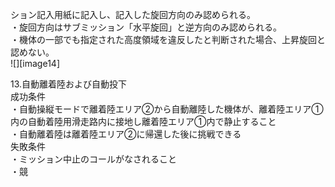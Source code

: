 ション記入用紙に記入し、記入した旋回方向のみ認められる。  
・旋回方向はサブミッション「水平旋回」と逆方向のみ認められる。  
・機体の一部でも指定された高度領域を違反したと判断された場合、上昇旋回と認めない。  
![][image14]

13.自動離着陸および自動投下  
	成功条件  
・自動操縦モードで離着陸エリア②から自動離陸した機体が、離着陸エリア①内の自動着陸用滑走路内に接地し離着陸エリア①内で静止すること  
・自動離着陸は離着陸エリア②に帰還した後に挑戦できる  
	失敗条件  
		・ミッション中止のコールがなされること  
		・競